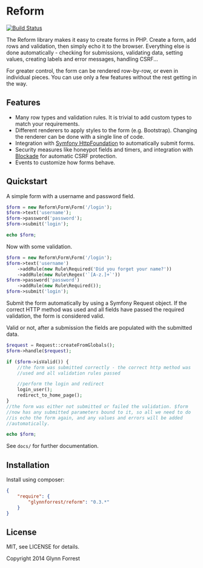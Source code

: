 # Reform

[![Build Status](https://travis-ci.org/glynnforrest/reform.png)](https://travis-ci.org/glynnforrest/reform)

The Reform library makes it easy to create forms in PHP. Create a
form, add rows and validation, then simply echo it to the
browser. Everything else is done automatically - checking for
submissions, validating data, setting values, creating labels and
error messages, handling CSRF...

For greater control, the form can be rendered row-by-row, or even in
individual pieces. You can use only a few features without the rest
getting in the way.

## Features

* Many row types and validation rules. It is trivial to add custom
  types to match your requirements.
* Different renderers to apply styles to the form
  (e.g. Bootstrap). Changing the renderer can be done with a single
  line of code.
* Integration with
  [Symfony HttpFoundation](https://github.com/symfony/HttpFoundation)
  to automatically submit forms.
* Security measures like honeypot fields and timers, and integration
  with [Blockade](https://github.com/glynnforrest/blockade) for
  automatic CSRF protection.
* Events to customize how forms behave.

## Quickstart

A simple form with a username and password field.

```php
$form = new Reform\Form\Form('/login');
$form->text('username');
$form->password('password');
$form->submit('login');

echo $form;
```

Now with some validation.

```php
$form = new Reform\Form\Form('/login');
$form->text('username')
    ->addRule(new Rule\Required('Did you forget your name?'))
    ->addRule(new Rule\Regex('`[A-z.]+`'))
$form->password('password')
    ->addRule(new Rule\Required());
$form->submit('login');
```

Submit the form automatically by using a Symfony Request object. If
the correct HTTP method was used and all fields have passed the
required validation, the form is considered valid.

Valid or not, after a submission the fields are populated with the
submitted data.

```php
$request = Request::createFromGlobals();
$form->handle($request);

if ($form->isValid()) {
    //the form was submitted correctly - the correct http method was
    //used and all validation rules passed

    //perform the login and redirect
    login_user();
    redirect_to_home_page();
}
//the form was either not submitted or failed the validation. $form
//now has any submitted parameters bound to it, so all we need to do
//is echo the form again, and any values and errors will be added
//automatically.

echo $form;
```

See `docs/` for further documentation.

## Installation

Install using composer:

```json
{
    "require": {
        "glynnforrest/reform": "0.3.*"
    }
}
```

## License

MIT, see LICENSE for details.

Copyright 2014 Glynn Forrest
